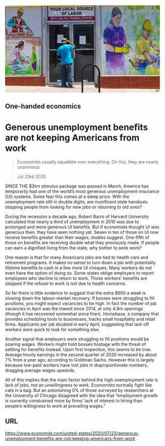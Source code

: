 ![](./images/20200725_USP001_0.jpg)

## One-handed economics

# Generous unemployment benefits are not keeping Americans from work

> Economists usually squabble over everything. On this, they are nearly unanimous

> Jul 23rd 2020

SINCE THE $2trn stimulus package was passed in March, America has temporarily had one of the world’s most generous unemployment-insurance (UI) systems. Some fear this comes at a steep price. With the unemployment rate still in double digits, are munificent state handouts stopping people from looking for new jobs or returning to old ones?

During the recession a decade ago, Robert Barro of Harvard University calculated that nearly a third of unemployment in 2010 was due to prolonged and more generous UI benefits. But if economists thought UI was generous then, they have seen nothing yet. Seven in ten of those on UI now receive benefits greater than their wages, studies suggest. One-fifth of those on benefits are receiving double what they previously made. If people can earn a dignified living from the state, why bother to seek work?

One reason is that for many Americans jobs are tied to health care and retirement programs. It makes no sense to turn down a job with potentially lifetime benefits to cash in a few more UI cheques. Many workers do not even have the option of doing so. Some states oblige employers to report employees who decline to return to work. Those workers’ benefits are stopped if the refusal to work is not due to health concerns.

So far there is little evidence to suggest that the extra $600 a week is slowing down the labour-market recovery. If bosses were struggling to fill positions, you might expect vacancies to be high. In fact the number of job vacancies in April was the lowest since 2014, at only 4.9m openings (though it has recovered somewhat since then). Homebase, a company that provides scheduling tools to businesses, tracks small hospitality and retail firms. Applicants per job doubled in early April, suggesting that laid-off workers were quick to look for something else.

Another signal that employers were struggling to fill positions would be soaring wages. Workers might hold bosses hostage with the threat of settling for benefits instead. Upon first inspection, this seems to be true. Average hourly earnings in the second quarter of 2020 increased by about 7% from a year ago, according to Goldman Sachs. However this is largely because low-paid workers have lost jobs in disproportionate numbers, dragging average wages upwards.

All of this implies that the main factor behind the high unemployment rate is lack of jobs, not an unwillingness to work. Economists normally fight like cats in a bag. But an astonishing 0% of those surveyed by researchers at the University of Chicago disagreed with the idea that “employment growth is currently constrained more by firms’ lack of interest in hiring than people’s willingness to work at prevailing wages.”

## URL

https://www.economist.com/united-states/2020/07/23/generous-unemployment-benefits-are-not-keeping-americans-from-work
